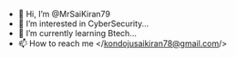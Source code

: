 - 👋 Hi, I’m @MrSaiKiran79
- 👀 I’m interested in CyberSecurity...
- 🌱 I’m currently learning Btech...
- 📫 How to reach me </kondojusaikiran78@gmail.com/>

<!---
MrSaiKiran79/MrSaiKiran79 is a ✨ special ✨ repository because its `README.md` (this file) appears on your GitHub profile.
You can click the Preview link to take a look at your changes.
--->
